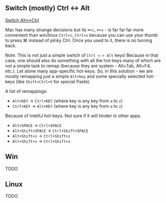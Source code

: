 
## Switch (mostly) Ctrl <-> Alt

[Switch Alt<->Ctrl](ctralt/README.md)

Mac has many strange decisions but its `⌘+c`, `⌘+v` - is far far far more convenient than win/linux `Ctrl+c`, `Ctrl+v` because you can use your thumb to press ⌘ instead of pinky Ctrl. Once you used to it, there is no turning back.

Note. This is not just a simple switch of `Ctrl <-> Alt` keys!  Because in that case, one should also do something with all the hot-keys many of which are not a simple task to remap (because they are system - Alt+Tab, Alt+F4, etc.). Let alone many app-specific hot-keys.
So, in this solution - we are mostly remapping just a simple `Alt+key` and some specially selected hot-keys (like `Shift+Ctrl+V` for special Paste).

A list of remappings:

* `Alt+KEY` -> `Ctrl+KEY` (where key is any key from `a` to `z`)
* `Ctrl+KEY` -> `Alt+KEY` (where key is any key from `a` to `z`)

Because of IntelliJ hot-keys. Not sure if it will hinder in other apps.
* `Alt+SPACE` -> `Ctrl+SPACE`
* `Alt+Shift+SPACE` -> `Ctrl+Shift+SPACE`
* `Alt+Shift+z` -> `Ctrl+Shift+z`
* `Alt+Shift+v` -> `Ctrl+Shift+v`

## Win

TODO

## Linux

TODO
